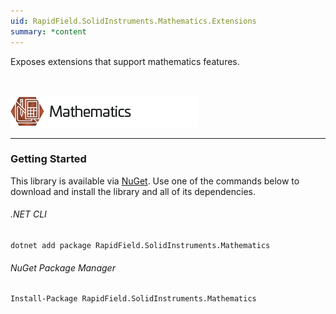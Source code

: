 ```yaml
---
uid: RapidField.SolidInstruments.Mathematics.Extensions
summary: *content
---
```


<!--
Copyright (c) RapidField LLC. Licensed under the MIT License. See LICENSE.txt in the project root for license information.
-->

Exposes extensions that support mathematics features.

<br />

![Mathematics label](../images/Label.Mathematics.300w.png)
- - -

### Getting Started

This library is available via [NuGet](https://docs.microsoft.com/en-us/nuget/quickstart/install-and-use-a-package-in-visual-studio). Use one of the commands below to download and install the library and all of its dependencies.

###### .NET CLI

```shell
dotnet add package RapidField.SolidInstruments.Mathematics
```

###### NuGet Package Manager

```shell
Install-Package RapidField.SolidInstruments.Mathematics
```